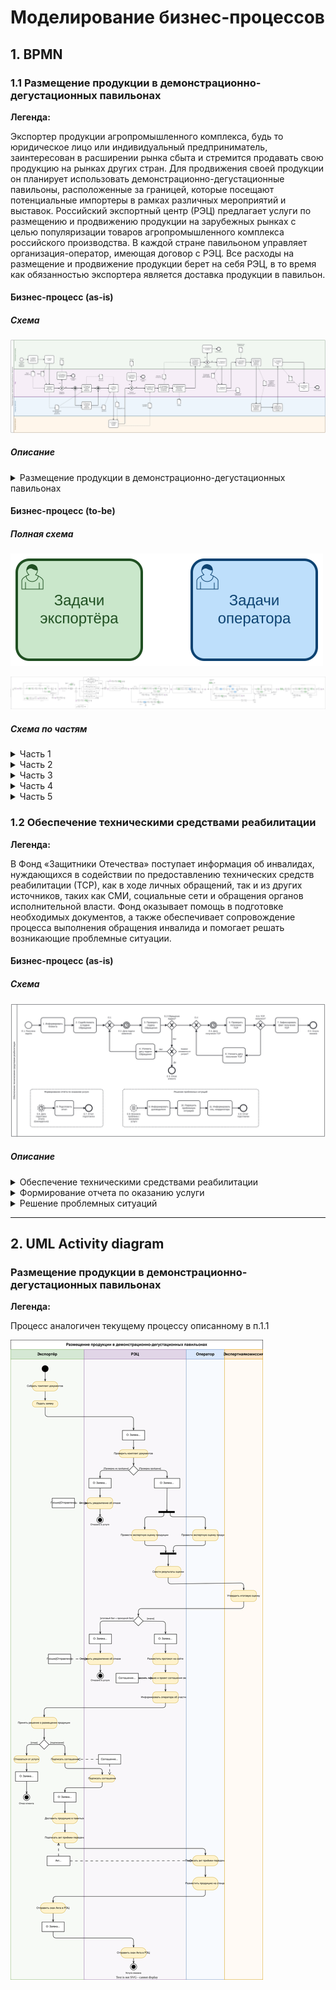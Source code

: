 # Моделирование бизнес-процессов

## 1. BPMN

### 1.1 Размещение продукции в демонстрационно-дегустационных павильонах

**Легенда:**

Экспортер продукции агропромышленного комплекса, будь то юридическое лицо или индивидуальный предприниматель, заинтересован в расширении рынка сбыта и стремится продавать свою продукцию на рынках других стран. Для продвижения своей продукции он планирует использовать демонстрационно-дегустационные павильоны, расположенные за границей, которые посещают потенциальные импортеры в рамках различных мероприятий и выставок. Российский экспортный центр (РЭЦ) предлагает услуги по размещению и продвижению продукции на зарубежных рынках с целью популяризации товаров агропромышленного комплекса российского производства. В каждой стране павильоном управляет организация-оператор, имеющая договор с РЭЦ. Все расходы на размещение и продвижение продукции берет на себя РЭЦ, в то время как обязанностью экспортера является доставка продукции в павильон.

#### Бизнес-процесс (as-is)

##### Схема

![Размещение в павильоне (as-is)](./img/pavilion.productPlacement(as-is).svg)

##### Описание

<details>
    <summary>Размещение продукции в демонстрационно-дегустационных павильонах</summary>
    <table>
        <tr>
            <th>Шаг</th>
            <th>Наименование</th>
            <th>Участники</th>
            <th>Описание действий</th>
            <th>Входящие данные</th>
            <th>Исходящие данные</th>
        </tr>
        <tr>
            <td>1</td>
            <td>Собрать комплект документов</td>
            <td>Экспортёр</td>
            <td>Организация экспортер подготавливает пакте документов о собственной деятельности</td>
            <td>
                -
            </td>
            <td>
                Пакет документов:
                <ul>
                    <li> выписка из ЕГРЮЛ
                    <li> заверенные копии сертификатов соответствия
                    <li> справка подтверждающая отсутствие задолженности по налогам, просроченной задолженности по возврату средств в федеральный бюджет, не находится в стадии ликвидации и реорганизации
                </ul>
            </td>
        </tr>
        <tr>
            <td>2</td>
            <td>Подать заявку</td>
            <td>Экспортёр</td>
            <td>Организация экспортер заполняет заявку по форме РЭЦ</td>
            <td>
                -
            </td>
            <td>
                Заявка
            </td>
        </tr>
        <tr>
            <td>3</td>
            <td>Проверить комплект документов</td>
            <td>РЭЦ</td>
            <td>Сотрудник РЭЦ проверяет корректность заполнения заявки и достоверность предоставленных сведений</td>
            <td>
                -
            </td>
            <td>
                Решение по корректности подачи документов
            </td>
        </tr>
        <tr>
            <td>4</td>
            <td>Отправить уведомление об отказе</td>
            <td>РЭЦ</td>
            <td>Сотрудник РЭЦ готовит письмо с уведомлением об отказе в услуге с указанием причины отказа</td>
            <td>
                Решение по корректности подачи документов
            </td>
            <td>
                Письмо с уведомлением об отказе
            </td>
        </tr>
        <tr>
            <td>5</td>
            <td>Провести экспертную оценку продукции</td>
            <td>РЭЦ</td>
            <td>Отсечение компаний, поставка продукции которых не возможна в страну нахождения павильона. Оценка потенциала продукции</td>
            <td>
                Заявка
            </td>
            <td>
                Протокол заседания, Решение по компании с оценками по продукции.
            </td>
        </tr>
        <tr>
            <td>6</td>
            <td>Провести экспертную оценку продукции</td>
            <td>Оператор павильона</td>
            <td>Отсечение компаний, поставка продукции которых не возможна в страну нахождения павильона. Оценка потенциала продукции. Определение квот на размещение</td>
            <td>
                Заявка
            </td>
            <td>
                Протокол заседания, Решение по компании с оценками по продукции.
            </td>
        </tr>
        <tr>
            <td>7</td>
            <td>Свести результаты оценки</td>
            <td>РЭЦ</td>
            <td>Объединение результатов оценки сотрудниками РЭЦ и сотрудниками Оператора павильона. Формирование отчёта</td>
            <td>
                <ul>
                    <li> Протокол оценки продукции от РЭЦ
                    <li> Протокол оценки продукции от Оператора павильона
                </ul>
            </td>
            <td>
                Сводный отчёт
            </td>
        </tr>
        <tr>
            <td>8</td>
            <td>Утвердить итоговую оценку</td>
            <td>Экспертная комиссия</td>
            <td>Проверка результатов оценки продукции. Оценка компании и вынесение итогового решения по заявке</td>
            <td>
                <ul>
                    <li> Сводный отчёт
                    <li> Заявка
                </ul>
            </td>
            <td>
                Итоговый протокол с решением по заявке
            </td>
        </tr>
        <tr>
            <td>9</td>
            <td>Отправить уведомление об отказе</td>
            <td>РЭЦ</td>
            <td>Сотрудник РЭЦ готовит письмо с уведомлением об отказе в услуге с указанием причины отказа</td>
            <td>
                Итоговый протокол с решением по заявке
            </td>
            <td>
                Письмо с уведомлением об отказе
            </td>
        </tr>
        <tr>
            <td>10</td>
            <td>Разместить протокол на сайте РЭЦ</td>
            <td>РЭЦ</td>
            <td>Выполняется публикация скан-копии протокола рассмотрения заявки на сайте РЭЦ</td>
            <td>
                Итоговый протокол с решением по заявке
            </td>
            <td>
                Опубликованный протокол
            </td>
        </tr>
        <tr>
            <td>11</td>
            <td>Направить письмо и проект соглашения экспортеру</td>
            <td>РЭЦ</td>
            <td>Сотрудник РЭЦ формирует проект соглашения о размещении продукции в павильоне. Проект соглашения письмом направляется экспортёру для подписания</td>
            <td>
                Итоговый протокол с решением по заявке
            </td>
            <td>
                Проект соглашения о размещении продукции
            </td>
        </tr>
        <tr>
            <td>12</td>
            <td>Информировать оператора об участнике (экспортере)</td>
            <td>РЭЦ</td>
            <td>Сотрудник РЭЦ направляет письмо со сведениями об экспортере, который желает разместить продукцию в павильоне</td>
            <td>
                Итоговый протокол с решением по заявке
            </td>
            <td>
                Информационное письмо
            </td>
        </tr>
        <tr>
            <td>13</td>
            <td>Принять решение о размещении продукции</td>
            <td>Экспортёр</td>
            <td>Экспортёр изучает соглашение и принимает решение о необходимости размещения продукции в павильоне</td>
            <td>
                Проект соглашения о размещении продукции
            </td>
            <td>
                Решение по соглашению
            </td>
        </tr>
        <tr>
            <td>14</td>
            <td>Отказаться от услуги</td>
            <td>Экспортёр</td>
            <td>Экспортёр уведомляет в устной или письменной форме об отказе от услуги</td>
            <td>
                Решение по соглашению
            </td>
            <td>
                Уведомление об отказе
            </td>
        </tr>
        <tr>
            <td>15</td>
            <td>Подписать соглашение</td>
            <td>Экспортёр</td>
            <td>Экспортёр подписывает проект соглашения и направляет его в РЭЦ</td>
            <td>
                Решение по соглашению
            </td>
            <td>
                Соглашение подписанное со стороны экспортёра
            </td>
        </tr>
        <tr>
            <td>16</td>
            <td>Подписать соглашение</td>
            <td>РЭЦ</td>
            <td>РЭЦ подписывает соглашение ранее подписанное экспортёром и отправляет экземпляр экспортёру</td>
            <td>
                Соглашение подписанное со стороны экспортёра
            </td>
            <td>
                Подписанное соглашение
            </td>
        </tr>
        <tr>
            <td>17</td>
            <td>Доставить продукцию в павильон</td>
            <td>Экспортёр</td>
            <td>Экспортер готовит партию продукции для размещения в павильоне и осуществляет доставку в павильон</td>
            <td>
                Подписанное соглашение
            </td>
            <td>
                Продукция доставленная в павильон
            </td>
        </tr>
        <tr>
            <td>18</td>
            <td>Подписать акт приемки-передачи продукции</td>
            <td>Экспортёр</td>
            <td>Экспортер подписывает акт приёмки передачи продукции оператору павильона. Указывает количество и срок годности по каждой продукции</td>
            <td>
                Подписанное соглашение 
            </td>
            <td>
                Акт приёмки-передачи подписанный экспортёром
            </td>
        </tr>
        <tr>
            <td>19</td>
            <td>Подписать акт приемки-передачи продукции</td>
            <td>Оператор павильона</td>
            <td>Оператор проверят соответствие фактически доставленной продукции и сведений указанных в акте. По результатам проверки подписывает акт</td>
            <td>
                Акт приёмки-передачи подписанный экспортёром 
            </td>
            <td>
                Подписанный Акт приёмки-передачи
            </td>
        </tr>
        <tr>
            <td>20</td>
            <td>Разместить продукцию на выставочном стенде</td>
            <td>Оператор павильона</td>
            <td>Оператор размещает продукцию на стенде в выставочном зале и начинает осуществление продвижение продукции</td>
            <td>
                Продукция доставленная в павильон 
            </td>
            <td>
                Продукция размещенная в павильоне
            </td>
        </tr>
        <tr>
            <td>21</td>
            <td>Отправить скан Акта в РЭЦ</td>
            <td>Экспортёр</td>
            <td>Экспортёр снимает скан копию акта приёмки-передачи продукции в павильон и отправляет скан в РЭЦ</td>
            <td>
                Подписанный Акт приёмки-передачи 
            </td>
            <td>
                Скан-копия Акта
            </td>
        </tr>
        <tr>
            <td>22</td>
            <td>Передать сведения в учет</td>
            <td>РЭЦ</td>
            <td>Передать сведения об оказании учета в отдел ведения статистики</td>
            <td>
                Скан-копия Акта 
            </td>
            <td>
                Сведения об оказании услуги
            </td>
        </tr>
    </table>
</details>

#### Бизнес-процесс (to-be)

##### Полная схема

![Легенда](./img/legend.svg)

![Размещение в павильоне (to-be)](./img/pavilion.productPlacement(to-be).svg)

##### Схема по частям

<details>
    <summary>Часть 1</summary>

![Размещение в павильоне (to-be).Часть 1](./img/pavilion.productPlacement(to-be).part1.svg)
</details>

<details>
    <summary>Часть 2</summary>

![Размещение в павильоне (to-be).Часть 2](./img/pavilion.productPlacement(to-be).part2.svg)
</details>

<details>
    <summary>Часть 3</summary>

![Размещение в павильоне (to-be).Часть 3](./img/pavilion.productPlacement(to-be).part3.svg)
</details>

<details>
    <summary>Часть 4</summary>

![Размещение в павильоне (to-be).Часть 4](./img/pavilion.productPlacement(to-be).part4.svg)
</details>

<details>
    <summary>Часть 5</summary>

![Размещение в павильоне (to-be).Часть 5](./img/pavilion.productPlacement(to-be).part5.svg)
</details>


### 1.2 Обеспечение техническими средствами реабилитации

**Легенда:**

В Фонд «Защитники Отечества» поступает информация об инвалидах, нуждающихся в содействии по предоставлению технических средств реабилитации (ТСР), как в ходе личных обращений, так и из других источников, таких как СМИ, социальные сети и обращения органов исполнительной власти. Фонд оказывает помощь в подготовке необходимых документов, а также обеспечивает сопровождение процесса выполнения обращения инвалида и помогает решать возникающие проблемные ситуации.

#### Бизнес-процесс (as-is)

##### Схема

![Обеспечение ТСР](./img/rehabilitationFacilities.svg)

##### Описание

<details>
    <summary>Обеспечение техническими средствами реабилитации</summary>
    <table>
        <tr>
            <th>№</th>
            <th>Наименование</th>
            <th>Участники</th>
            <th>Описание действий</th>
            <th>Входящие данные</th>
            <th>Исходящие данные</th>
        </tr>
        <tr>
            <td>E.1.</td>
            <td>Получена задача</td>
            <td>Социальный координатор</td>
            <td>Стартовое событие.<br>Социальный координатор получает задачу на оказание содействия в получении технических средств реабилитации</td>
            <td>Задача оказания услуги по обращению Клиента</td>
            <td>-</td>
        </tr>
        <tr>
            <td>1.</td>
            <td>Информировать Клиента</td>
            <td>Социальный координатор</td>
            <td>Социальный координатор информирует Клиента о способах и месте подачи Обращения для получения ТСР</td>
            <td>Сведения о Клиенте</td>
            <td>Сведения о месте и способах подачи Обращения</td>
        </tr>
        <tr>
            <td>2.</td>
            <td>Содействовать в подаче Обращения</td>
            <td>Социальный координатор</td>
            <td>Социальный координатор оказывает Клиенту содействие (консультации) в подаче Обращения</td>
            <td>Сведения о Клиенте</td>
            <td>Планируемая дата подачи Обращения</td>
        </tr>
        <tr>
            <td>E.2.</td>
            <td>Дата подачи Обращения</td>
            <td>-</td>
            <td>Дата подачи Обращения, которая была предварительно запланирована Клиентом</td>
            <td>-</td>
            <td>-</td>
        </tr>
        <tr>
            <td>3.</td>
            <td>Проверить подачу Обращения</td>
            <td>Социальный координатор</td>
            <td>Социальный координатор связывается с Клиентом по телефону для получения сведений о результатах подачи Обращения</td>
            <td>Сведения о Клиенте</td>
            <td>Сведения о подаче Обращения<br>Планируемая дата получения ТСР</td>
        </tr>
        <tr>
            <td>4.</td>
            <td>Уточнить дату подачи Обращения</td>
            <td>Социальный координатор</td>
            <td>В случае если Клиент еще не подал Обращение, социальный координатор уточняет плановую дату подачи Обращения Клиентом</td>
            <td>Сведения о подаче Обращения</td>
            <td>Дата подачи Обращения</td>
        </tr>
        <tr>
            <td>E.3.</td>
            <td>Отказ Клиента</td>
            <td>-</td>
            <td>Конечное событие процесса<br>В случае отказа Клиента от получения услуги</td>
            <td>-</td>
            <td>-</td>
        </tr>
        <tr>
            <td>5.</td>
            <td>Проверить получение ТСР</td>
            <td>Социальный координатор</td>
            <td>Социальный координатор связывается с Клиентом по телефону для получения сведений о получении ТСР</td>
            <td>Сведения о Клиенте</td>
            <td>Сведения о получении ТСР</td>
        </tr>
        <tr>
            <td>6.</td>
            <td>Уточнить дату получения ТСР</td>
            <td>Социальный координатор</td>
            <td>В случае если Клиент еще не получил ТСР, социальный координатор уточняет плановую дату получения</td>
            <td>Сведения о получении ТСР</td>
            <td>Дата получения ТСР</td>
        </tr>
        <tr>
            <td>7.</td>
            <td>Зафиксировать факт получения ТСР</td>
            <td>Социальный координатор</td>
            <td>Социальный координатор фиксирует факт получения Клиентом ТСР. После чего услуга содействия считается оказанной</td>
            <td>Сведения о получении ТСР</td>
            <td>Отметка об оказании услуги</td>
        </tr>
    </table>
</details>

<details>
    <summary>Формирование отчета по оказанию услуги</summary>
    <table>
        <tr>
            <th>№</th>
            <th>Наименование</th>
            <th>Участники</th>
            <th>Описание действий</th>
            <th>Входящие данные</th>
            <th>Исходящие данные</th>
        </tr>
        <tr>
            <td>E.6.</td>
            <td>Дата подготовки отчета (Еженедельно)</td>
            <td>-</td>
            <td>Стартовое событие.<br>Наступает дата подготовки отчетности</td>
            <td>-</td>
            <td>-</td>
        </tr>
        <tr>
            <td>8.</td>
            <td>Подготовить отчет</td>
            <td>Социальный координатор</td>
            <td>Социальный координатор формирует отчет за прошедшую неделю о проделанной работе по содействию в предоставлении услуги Клиенту</td>
            <td>Сведения о ходе оказания услуги</td>
            <td>Еженедельный отчет</td>
        </tr>
        <tr>
            <td>E.7.</td>
            <td>Отчет подготовлен</td>
            <td>-</td>
            <td>Конечное событие процесса<br> Социальный координатор подготовил отчет</td>
            <td>Сведения о ходе оказания услуги</td>
            <td>Еженедельный отчет</td>
        </tr>
    </table>
</details>

<details>
    <summary>Решение проблемных ситуаций</summary>
    <table>
        <tr>
            <th>№</th>
            <th>Наименование</th>
            <th>Участники</th>
            <th>Описание действий</th>
            <th>Входящие данные</th>
            <th>Исходящие данные</th>
        </tr>
        <tr>
            <td>E.8.</td>
            <td>Возникла проблема с оказанием услуги</td>
            <td>-</td>
            <td>Стартовое событие.<br>Возникла проблема с оказанием услуги, которую социальный координатор не может решить самостоятельно</td>
            <td>-</td>
            <td>-</td>
        </tr>
        <tr>
            <td>8.</td>
            <td>Подготовить отчет</td>
            <td>Социальный координатор</td>
            <td>Социальный координатор формирует отчет за прошедшую неделю о проделанной работе по содействию в предоставлении услуги Клиенту</td>
            <td>Сведения о ходе оказания услуги</td>
            <td>Еженедельный отчет</td>
        </tr>
        <tr>
            <td>9.</td>
            <td>Информировать руководителя</td>
            <td>Социальный координатор</td>
            <td>Социальный координатор информирует Регионального руководителя о возникших проблемах по оказанию услуги</td>
            <td>Сведения о возникшей проблеме</td>
            <td>Факт информирования руководителя</td>
        </tr>
        <tr>
            <td>10.</td>
            <td>Разрешить проблемную ситуацию</td>
            <td>Региональный руководитель филиала</td>
            <td>Региональный руководитель филиала собирает МВК для решения проблемных вопросов. По результатам МВК выносится решение по дальнейшим действиям для оказания услуги</td>
            <td>Сведения о возникшей проблеме</td>
            <td>Решение о дальнейших действия по предоставлению услуги</td>
        </tr>
        <tr>
            <td>11.</td>
            <td>Информировать соц. координатора</td>
            <td>Региональный руководитель филиала</td>
            <td>Региональный руководитель филиала информирует социального координатора о необходимых действиях для продолжения оказания услуги</td>
            <td>Решение о дальнейших действия по предоставлению услуги</td>
            <td>Факт информирования социального координатора</td>
        </tr>
        <tr>
            <td>E.9.</td>
            <td>Отчет подготовлен</td>
            <td>-</td>
            <td>Конечное событие процесса<br>Социальный координатор подготовил отчет</td>
            <td>-</td>
            <td>-</td>
        </tr>
    </table>
</details>

---

## 2. UML Activity diagram

### Размещение продукции в демонстрационно-дегустационных павильонах

**Легенда:**

Процесс аналогичен текущему процессу описанному в п.1.1

![Размещение в павильоне (UML)](./img/productPlacement.drawio.svg)